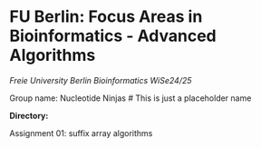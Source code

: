 # FU Berlin: Focus Areas in Bioinformatics - Advanced Algorithms

*Freie University Berlin*
*Bioinformatics WiSe24/25*

Group name: Nucleotide Ninjas # This is just a placeholder name

**Directory:**

Assignment 01:  suffix array algorithms
